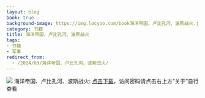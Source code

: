 ```yaml
---
layout: blog
book: true
background-image: https://img.locyoo.com/book海洋帝国、卢比孔河、波斯战火.jpg
category: 书籍
title: 海洋帝国、卢比孔河、波斯战火
tags:
- 书籍
- 军事
redirect_from:
  - /2024/03/海洋帝国、卢比孔河、波斯战火/
---
```

![](https://img.locyoo.com/book海洋帝国、卢比孔河、波斯战火.jpg)
海洋帝国、卢比孔河、波斯战火: <a name = "ref1" href="https://089m.com/f/50983618-1314466439-afa9f7?p=3619">点击下载</a>，访问密码请点击右上方“关于”自行查看